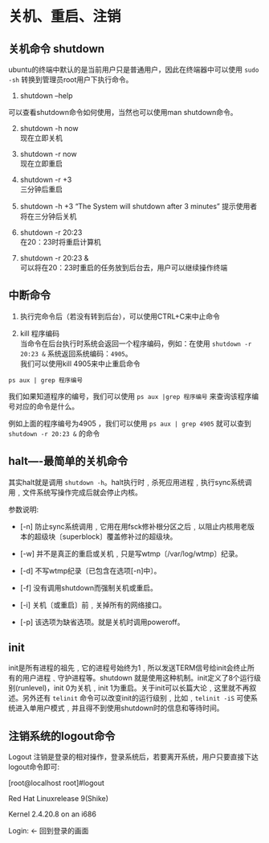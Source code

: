 # 关机、重启、注销

## 关机命令 shutdown

ubuntu的终端中默认的是当前用户只是普通用户，因此在终端器中可以使用 `sudo -sh` 转换到管理员root用户下执行命令。

1) shutdown –help

可以查看shutdown命令如何使用，当然也可以使用man shutdown命令。

2)  shutdown -h now  
现在立即关机

3) shutdown -r now  
现在立即重启

4) shutdown -r +3  
三分钟后重启

5) shutdown -h +3 
 “The System will shutdown after 3 minutes” 提示使用者将在三分钟后关机

6) shutdown -r 20:23  
在20：23时将重启计算机

7) shutdown -r 20:23 &  
可以将在20：23时重启的任务放到后台去，用户可以继续操作终端

## 中断命令

1) 执行完命令后（若没有转到后台），可以使用CTRL+C来中止命令

2) kill 程序编码  
当命令在后台执行时系统会返回一个程序编码，例如：在使用 `shutdown -r 20:23 &` 系统返回系统编码：`4905`。  
我们可以使用kill 4905来中止重启命令
```
ps aux | grep 程序编号
```
我们如果知道程序的编号，我们可以使用 `ps aux |grep 程序编号` 来查询该程序编号对应的命令是什么。

例如上面的程序编号为4905 ，我们可以使用 `ps aux | grep 4905` 就可以查到 `shutdown -r 20:23 &` 的命令

## halt—-最简单的关机命令

其实halt就是调用 `shutdown -h`。halt执行时﹐杀死应用进程﹐执行sync系统调用﹐文件系统写操作完成后就会停止内核。

参数说明:

- [-n] 防止sync系统调用﹐它用在用fsck修补根分区之后﹐以阻止内核用老版本的超级块〔superblock〕覆盖修补过的超级块。

- [-w] 并不是真正的重启或关机﹐只是写wtmp〔/var/log/wtmp〕纪录。

- [-d] 不写wtmp纪录〔已包含在选项[-n]中〕。

- [-f] 没有调用shutdown而强制关机或重启。

- [-i] 关机〔或重启〕前﹐关掉所有的网络接口。

- [-p] 该选项为缺省选项。就是关机时调用poweroff。

## init

init是所有进程的祖先﹐它的进程号始终为1﹐所以发送TERM信号给init会终止所有的用户进程﹑守护进程等。shutdown 就是使用这种机制。init定义了8个运行级别(runlevel)，init 0为关机﹐init 1为重启。关于init可以长篇大论﹐这里就不再叙述。另外还有 `telinit` 命令可以改变init的运行级别﹐比如﹐`telinit -iS` 可使系统进入单用户模式﹐并且得不到使用shutdown时的信息和等待时间。

## 注销系统的logout命令

Logout 注销是登录的相对操作，登录系统后，若要离开系统，用户只要直接下达logout命令即可:

[root@localhost root]#logout

Red Hat Linuxrelease 9(Shike)

Kernel 2.4.20.8 on an i686

Login: ← 回到登录的画面